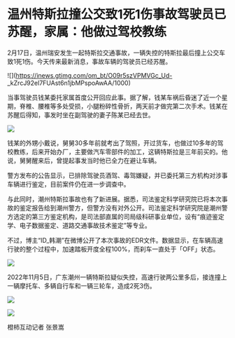 # 温州特斯拉撞公交致1死1伤事故驾驶员已苏醒，家属：他做过驾校教练

2月17日，温州瑞安发生一起特斯拉交通事故，一辆失控的特斯拉最后撞上公交车致1死1伤。今天传来最新消息，事故车辆的驾驶员已经苏醒。

![](https://inews.gtimg.com/om_bt/O09r5szVPMVGc_Ud-
_kZrcJ92el7FUAst6n1jbMPspoAwAA/1000)

当事驾驶员钱某委托家属首度公开回应此事。据了解，钱某车祸后昏迷了近一个星期，脊椎、腰椎等多处受损，小腿粉碎性骨折，两天前才做完第二次手术。钱某在苏醒后得知，事发时坐在副驾驶的妻子陈某已经去世。

![](https://inews.gtimg.com/om_bt/On7KWMQjUfJKoEHiobXYRHC5zxyWW3BZPPfDs2NfDEAdQAA/1000)

钱某的外甥小戴说，舅舅30多年前就考出了驾照，开过货车，也做过10多年的驾校教练，后来开始办厂，主要做汽车零部件的加工，这辆特斯拉是三年前买的。他说，舅舅醒来后，曾提起事发当时他已全力在避让车辆。

警方发布的公告显示，已排除驾驶员酒驾、毒驾嫌疑，并已委托第三方机构对涉事车辆进行鉴定，目前案件仍在进一步调查中。

与此同时，潮州特斯拉事故也有了新进展。据悉，司法鉴定科学研究院已将本次事故的鉴定报告给到潮州警方，但警方没有对外公开。司法鉴定科学研究院是潮州警方选定的第三方鉴定机构，是司法部直属的司局级科研事业单位，设有“痕迹鉴定学、电子数据鉴定、道路交通事故技术鉴定”等专业。

不过，博主“ID_韩潮”在微博公开了本次事故的EDR文件。数据显示，在车辆高速行驶的整个过程中，加速踏板开度全程100%，而刹车一直处于「OFF」状态。

![](https://inews.gtimg.com/om_bt/OBMH6jLu6h_87ks8JjQ4NuyT8Q_dMjkNiMoXLbOt_hXtUAA/1000)

2022年11月5日，广东潮州一辆特斯拉疑似失控，高速行驶两公里多后，接连撞上一辆摩托车、多辆自行车和一辆三轮车，造成2死3伤。

![](https://inews.gtimg.com/om_bt/OEptjAWks6W2tVZsYccobBpyDOhXEmYuBL3hkyp6ohWNkAA/1000)

![](https://inews.gtimg.com/om_bt/OsnI5T2hekwoIyXk5FRBSaho9-jHyPBSXRRV9Fyxag44gAA/1000)

橙柿互动记者 张景嵩

